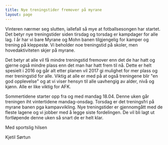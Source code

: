 ```yaml
---
title: Nye treningstider fremover på myrane
layout: page
---
```


Vinteren nærmer seg slutten, iallefall så mye at fotballsesongen har startet. 
Det betyr nye treningstider siden tirsdag og torsdag er kampdager for alle lag. 
I år har vi bare Myrane og Mohn banen tilgjengelig for kamper og trening på kleppestø. 
Vi beholder noe treningstid på skoler, men hovedaktiviteten skjer på myrane.

Det betyr at alle vil få mindre treningstid fremover enn det de har hatt og gjerne også mindre plass enn det man har hatt frem til nå. 
Dette er helt spesielt i 2016 og går alt etter planen vil 2017 gi mulighet for mer plass og mer treningstid for alle. 
Viktig at alle er med på at også treningene blir "en god opplevelse" og at vi viser hensyn til alle uavhengig av alder, nivå og kjønn. 
Alle er like viktig for AFK.

Sommertidene starter opp fra og med mandag 18.04. Denne uken går treningen iht vintertidene mandag-onsdag. 
Torsdag er det treningsfri på myrane banen pga kampavvikling.
Nye treningstider er gjennomgått med de fleste lagene og vi jobber med å legge siste fordelingen. 
De vil bli lagt ut fortløpende denne uken så snart de er helt klar.

Med sportslig hilsen 

Kjetil Sørtun

